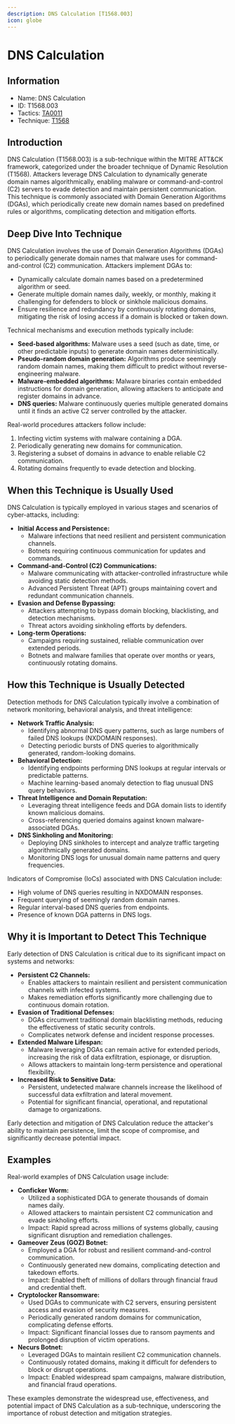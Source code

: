 ```yaml
---
description: DNS Calculation [T1568.003]
icon: globe
---
```


# DNS Calculation

## Information

* Name: DNS Calculation
* ID: T1568.003
* Tactics: [TA0011](../)
* Technique: [T1568](./)

## Introduction

DNS Calculation (T1568.003) is a sub-technique within the MITRE ATT\&CK framework, categorized under the broader technique of Dynamic Resolution (T1568). Attackers leverage DNS Calculation to dynamically generate domain names algorithmically, enabling malware or command-and-control (C2) servers to evade detection and maintain persistent communication. This technique is commonly associated with Domain Generation Algorithms (DGAs), which periodically create new domain names based on predefined rules or algorithms, complicating detection and mitigation efforts.

## Deep Dive Into Technique

DNS Calculation involves the use of Domain Generation Algorithms (DGAs) to periodically generate domain names that malware uses for command-and-control (C2) communication. Attackers implement DGAs to:

* Dynamically calculate domain names based on a predetermined algorithm or seed.
* Generate multiple domain names daily, weekly, or monthly, making it challenging for defenders to block or sinkhole malicious domains.
* Ensure resilience and redundancy by continuously rotating domains, mitigating the risk of losing access if a domain is blocked or taken down.

Technical mechanisms and execution methods typically include:

* **Seed-based algorithms:** Malware uses a seed (such as date, time, or other predictable inputs) to generate domain names deterministically.
* **Pseudo-random domain generation:** Algorithms produce seemingly random domain names, making them difficult to predict without reverse-engineering malware.
* **Malware-embedded algorithms:** Malware binaries contain embedded instructions for domain generation, allowing attackers to anticipate and register domains in advance.
* **DNS queries:** Malware continuously queries multiple generated domains until it finds an active C2 server controlled by the attacker.

Real-world procedures attackers follow include:

1. Infecting victim systems with malware containing a DGA.
2. Periodically generating new domains for communication.
3. Registering a subset of domains in advance to enable reliable C2 communication.
4. Rotating domains frequently to evade detection and blocking.

## When this Technique is Usually Used

DNS Calculation is typically employed in various stages and scenarios of cyber-attacks, including:

* **Initial Access and Persistence:**
  * Malware infections that need resilient and persistent communication channels.
  * Botnets requiring continuous communication for updates and commands.
* **Command-and-Control (C2) Communications:**
  * Malware communicating with attacker-controlled infrastructure while avoiding static detection methods.
  * Advanced Persistent Threat (APT) groups maintaining covert and redundant communication channels.
* **Evasion and Defense Bypassing:**
  * Attackers attempting to bypass domain blocking, blacklisting, and detection mechanisms.
  * Threat actors avoiding sinkholing efforts by defenders.
* **Long-term Operations:**
  * Campaigns requiring sustained, reliable communication over extended periods.
  * Botnets and malware families that operate over months or years, continuously rotating domains.

## How this Technique is Usually Detected

Detection methods for DNS Calculation typically involve a combination of network monitoring, behavioral analysis, and threat intelligence:

* **Network Traffic Analysis:**
  * Identifying abnormal DNS query patterns, such as large numbers of failed DNS lookups (NXDOMAIN responses).
  * Detecting periodic bursts of DNS queries to algorithmically generated, random-looking domains.
* **Behavioral Detection:**
  * Identifying endpoints performing DNS lookups at regular intervals or predictable patterns.
  * Machine learning-based anomaly detection to flag unusual DNS query behaviors.
* **Threat Intelligence and Domain Reputation:**
  * Leveraging threat intelligence feeds and DGA domain lists to identify known malicious domains.
  * Cross-referencing queried domains against known malware-associated DGAs.
* **DNS Sinkholing and Monitoring:**
  * Deploying DNS sinkholes to intercept and analyze traffic targeting algorithmically generated domains.
  * Monitoring DNS logs for unusual domain name patterns and query frequencies.

Indicators of Compromise (IoCs) associated with DNS Calculation include:

* High volume of DNS queries resulting in NXDOMAIN responses.
* Frequent querying of seemingly random domain names.
* Regular interval-based DNS queries from endpoints.
* Presence of known DGA patterns in DNS logs.

## Why it is Important to Detect This Technique

Early detection of DNS Calculation is critical due to its significant impact on systems and networks:

* **Persistent C2 Channels:**
  * Enables attackers to maintain resilient and persistent communication channels with infected systems.
  * Makes remediation efforts significantly more challenging due to continuous domain rotation.
* **Evasion of Traditional Defenses:**
  * DGAs circumvent traditional domain blacklisting methods, reducing the effectiveness of static security controls.
  * Complicates network defense and incident response processes.
* **Extended Malware Lifespan:**
  * Malware leveraging DGAs can remain active for extended periods, increasing the risk of data exfiltration, espionage, or disruption.
  * Allows attackers to maintain long-term persistence and operational flexibility.
* **Increased Risk to Sensitive Data:**
  * Persistent, undetected malware channels increase the likelihood of successful data exfiltration and lateral movement.
  * Potential for significant financial, operational, and reputational damage to organizations.

Early detection and mitigation of DNS Calculation reduce the attacker's ability to maintain persistence, limit the scope of compromise, and significantly decrease potential impact.

## Examples

Real-world examples of DNS Calculation usage include:

* **Conficker Worm:**
  * Utilized a sophisticated DGA to generate thousands of domain names daily.
  * Allowed attackers to maintain persistent C2 communication and evade sinkholing efforts.
  * Impact: Rapid spread across millions of systems globally, causing significant disruption and remediation challenges.
* **Gameover Zeus (GOZ) Botnet:**
  * Employed a DGA for robust and resilient command-and-control communication.
  * Continuously generated new domains, complicating detection and takedown efforts.
  * Impact: Enabled theft of millions of dollars through financial fraud and credential theft.
* **Cryptolocker Ransomware:**
  * Used DGAs to communicate with C2 servers, ensuring persistent access and evasion of security measures.
  * Periodically generated random domains for communication, complicating defense efforts.
  * Impact: Significant financial losses due to ransom payments and prolonged disruption of victim operations.
* **Necurs Botnet:**
  * Leveraged DGAs to maintain resilient C2 communication channels.
  * Continuously rotated domains, making it difficult for defenders to block or disrupt operations.
  * Impact: Enabled widespread spam campaigns, malware distribution, and financial fraud operations.

These examples demonstrate the widespread use, effectiveness, and potential impact of DNS Calculation as a sub-technique, underscoring the importance of robust detection and mitigation strategies.
